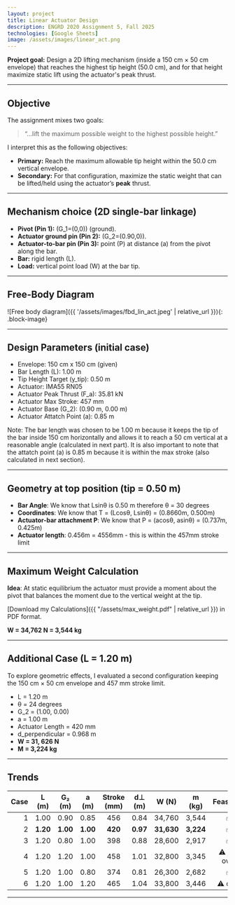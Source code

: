 ```yaml
---
layout: project
title: Linear Actuator Design
description: ENGRD 2020 Assignment 5, Fall 2025
technologies: [Google Sheets]
image: /assets/images/linear_act.png
---
```


 **Project goal:** 
 Design a 2D lifting mechanism (inside a 150 cm × 50 cm envelope) that reaches the highest tip height (50.0 cm), and for that height maximize static lift using the actuator's peak thrust.

 ---

## Objective
The assignment mixes two goals:

> “…lift the maximum possible weight to the highest possible height.”

I interpret this as the following objectives:

- **Primary:** Reach the maximum allowable tip height within the 50.0 cm vertical envelope.  
- **Secondary:** For that configuration, maximize the static weight that can be lifted/held using the actuator’s **peak** thrust.

---

## Mechanism choice (2D single-bar linkage)

- **Pivot (Pin 1):** \(G_1=(0,0)\) (ground).  
- **Actuator ground pin (Pin 2):** \(G_2=(0.90,0)\).  
- **Actuator-to-bar pin (Pin 3):** point \(P\) at distance \(a\) from the pivot along the bar.  
- **Bar:** rigid length \(L\).  
- **Load:** vertical point load \(W\) at the bar tip.

---

## Free-Body Diagram

![Free body diagram]({{ '/assets/images/fbd_lin_act.jpeg' | relative_url }}){: .block-image}

---

## Design Parameters (initial case)

- Envelope: 150 cm x 150 cm (given)
- Bar Length (L): 1.00 m
- Tip Height Target (y_tip): 0.50 m
- Actuator: IMA55 RN05
- Actuator Peak Thrust (F_a): 35.81 kN
- Actuator Max Stroke: 457 mm
- Actuator Base (G_2): (0.90 m, 0.00 m)
- Actuator Attatch Point (a): 0.85 m

Note: The bar length was chosen to be 1.00 m because it keeps the tip of the bar inside 150 cm horizontally and allows it to reach a 50 cm vertical at a reasonable angle (calculated in next part). It is also important to note that the attatch point (a) is 0.85 m because it is within the max stroke (also calculated in next section).

---

## Geometry at top position (tip = 0.50 m)

- **Bar Angle**: We know that Lsinθ is 0.50 m therefore θ = 30 degrees
- **Coordinates**: We know that T = (Lcosθ, Lsinθ) = (0.8660m, 0.500m)
- **Actuator-bar attachment P**: We know that P = (acosθ, asinθ) = (0.737m, 0.425m)
- **Actuator length**: 0.456m = 4556mm - this is within the 457mm stroke limit

---

## Maximum Weight Calculation

**Idea**: At static equilibrium the actuator must provide a moment about the pivot that balances the moment due to the vertical weight at the tip.

[Download my Calculations]({{ "/assets/max_weight.pdf" | relative_url }}) in PDF format.

**W = 34,762 N = 3,544 kg**

---

## Additional Case (L = 1.20 m)

To explore geometric effects, I evaluated a second configuration keeping the 150 cm × 50 cm envelope and 457 mm stroke limit. 

- L = 1.20 m
- θ = 24 degrees
- G_2 = (1.00, 0.00)
- a = 1.00 m
- Actuator Length = 420 mm
- d_perpendicular = 0.968 m
- **W = 31, 626 N**
- **M = 3,224 kg**

---

## Trends

| Case | L (m) | G₂ (m) | a (m) | Stroke (mm) | d⊥ (m) | W (N) | m (kg) | Feasible? |
|---:|:---:|:---:|:---:|:---:|:---:|:---:|:---:|:---:|
| 1 | 1.00 | 0.90 | 0.85 | 456 | 0.84 | 34,760 | 3,544 | ✅ |
| 2 | **1.20** | **1.00** | **1.00** | **420** | **0.97** | **31,630** | **3,224** | ✅ |
| 3 | 1.20 | 0.80 | 1.00 | 398 | 0.88 | 28,600 | 2,917 | ✅ |
| 4 | 1.20 | 1.20 | 1.00 | 458 | 1.01 | 32,800 | 3,345 | ⚠️ just over |
| 5 | 1.20 | 1.00 | 0.80 | 374 | 0.81 | 26,300 | 2,682 | ✅ |
| 6 | 1.20 | 1.00 | 1.20 | 465 | 1.04 | 33,800 | 3,446 | ⚠️ over |

---